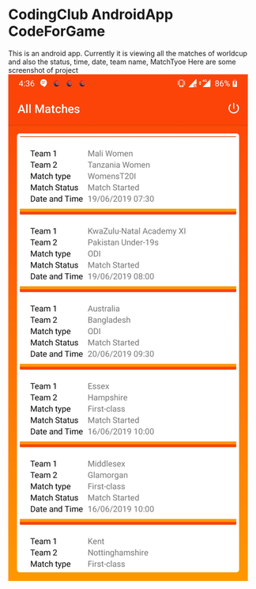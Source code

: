 # CodingClub AndroidApp CodeForGame
This is an android app. Currently it is viewing all the matches of worldcup and also the status,
time, 
date,
team name,
MatchTyoe
Here are some screenshot of project
![All Matches](https://github.com/mohan2106/images/blob/master/Screenshot_20190620-163646.jpg)
